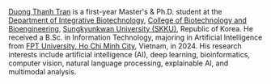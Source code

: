 <a href="https://duongttr.github.io/">Duong Thanh Tran<a> is a first-year Master's & Ph.D. student at the <a href="https://skb.skku.edu/eng_gene/index.do">Department of Integrative Biotechnology</a>, <a href="https://biotech.skku.edu/eng_biotech/index.do">College of Biotechnology and Bioengineering</a>, <a href="https://www.skku.edu/eng/">Sungkyunkwan University (SKKU)</a>, Republic of Korea. He received a B.Sc. in Information Technology, majoring in Artificial Intelligence from <a href="https://hcmuni.fpt.edu.vn/en-US/home">FPT University, Ho Chi Minh City</a>, Vietnam, in 2024. His research interests include artificial intelligence (AI), deep learning, bioinformatics, computer vision, natural language processing, explainable AI, and multimodal analysis.